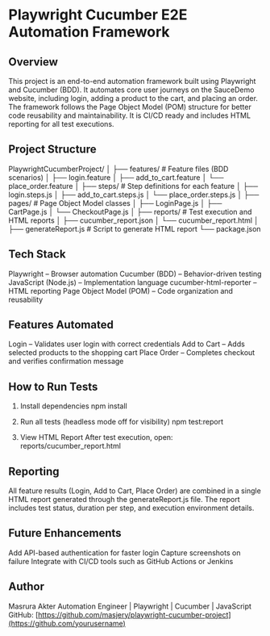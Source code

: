 # Playwright Cucumber E2E Automation Framework

## Overview

This project is an end-to-end automation framework built using Playwright and Cucumber (BDD).
It automates core user journeys on the SauceDemo website, including login, adding a product to the cart, and placing an order.
The framework follows the Page Object Model (POM) structure for better code reusability and maintainability.
It is CI/CD ready and includes HTML reporting for all test executions.

## Project Structure

PlaywrightCucumberProject/
│
├── features/                # Feature files (BDD scenarios)
│   ├── login.feature
│   ├── add_to_cart.feature
│   └── place_order.feature
│
├── steps/                   # Step definitions for each feature
│   ├── login.steps.js
│   ├── add_to_cart.steps.js
│   └── place_order.steps.js
│
├── pages/                   # Page Object Model classes
│   ├── LoginPage.js
│   ├── CartPage.js
│   └── CheckoutPage.js
│
├── reports/                 # Test execution and HTML reports
│   ├── cucumber_report.json
│   └── cucumber_report.html
│
├── generateReport.js        # Script to generate HTML report
└── package.json

## Tech Stack

Playwright – Browser automation
Cucumber (BDD) – Behavior-driven testing
JavaScript (Node.js) – Implementation language
cucumber-html-reporter – HTML reporting
Page Object Model (POM) – Code organization and reusability

## Features Automated

Login – Validates user login with correct credentials
Add to Cart – Adds selected products to the shopping cart
Place Order – Completes checkout and verifies confirmation message

## How to Run Tests

1. Install dependencies
   npm install

2. Run all tests (headless mode off for visibility)
   npm test:report

3. View HTML Report
   After test execution, open:
   reports/cucumber_report.html

## Reporting

All feature results (Login, Add to Cart, Place Order) are combined in a single HTML report generated through the generateReport.js file.
The report includes test status, duration per step, and execution environment details.

## Future Enhancements

Add API-based authentication for faster login
Capture screenshots on failure
Integrate with CI/CD tools such as GitHub Actions or Jenkins

## Author

Masrura Akter
Automation Engineer | Playwright | Cucumber | JavaScript
GitHub: [https://github.com/masjery/playwright-cucumber-project](https://github.com/yourusername)


